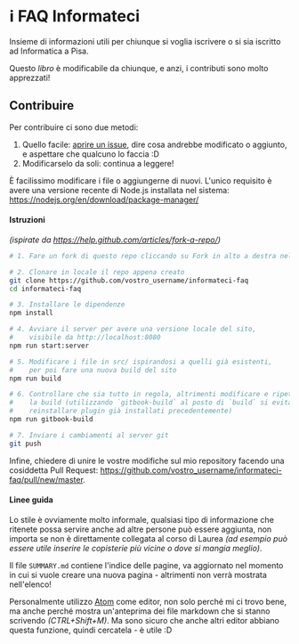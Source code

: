 # ℹ️ FAQ Informateci

Insieme di informazioni utili per chiunque si voglia iscrivere o si sia iscritto ad Informatica a Pisa.

<!-- Attualmente pubblicato all'indirizzo: TODO. -->

Questo _libro_ è modificabile da chiunque, e anzi, i contributi sono molto apprezzati!

## Contribuire
Per contribuire ci sono due metodi:
1. Quello facile: [aprire un issue](https://github.com/Pitasi/informateci-faq/issues/new), dire cosa andrebbe modificato o aggiunto,
   e aspettare che qualcuno lo faccia :D
2. Modificarselo da soli: continua a leggere!

È facilissimo modificare i file o aggiungerne di nuovi. L'unico requisito è avere una versione recente di Node.js installata nel sistema: https://nodejs.org/en/download/package-manager/

#### Istruzioni
_(ispirate da https://help.github.com/articles/fork-a-repo/)_

```bash
# 1. Fare un fork di questo repo cliccando su Fork in alto a destra nella pagina

# 2. Clonare in locale il repo appena creato
git clone https://github.com/vostro_username/informateci-faq
cd informateci-faq

# 3. Installare le dipendenze
npm install

# 4. Avviare il server per avere una versione locale del sito,
#    visibile da http://localhost:8080
npm run start:server

# 5. Modificare i file in src/ ispirandosi a quelli già esistenti,
#    per poi fare una nuova build del sito
npm run build

# 6. Controllare che sia tutto in regola, altrimenti modificare e ripetere
#    la build (utilizzando `gitbook-build` al posto di `build` si evita di
#    reinstallare plugin già installati precedentemente)
npm run gitbook-build

# 7. Inviare i cambiamenti al server git
git push
```
Infine, chiedere di unire le vostre modifiche sul mio repository facendo una
cosiddetta Pull Request: https://github.com/vostro_username/informateci-faq/pull/new/master.

#### Linee guida

Lo stile è ovviamente molto informale, qualsiasi tipo di informazione che ritenete
possa servire anche ad altre persone può essere aggiunta, non importa se non è
direttamente collegata al corso di Laurea _(ad esempio può essere utile inserire
le copisterie più vicine o dove si mangia meglio)_.

Il file `SUMMARY.md` contiene l'indice delle pagine, va aggiornato nel momento in
cui si vuole creare una nuova pagina - altrimenti non verrà mostrata nell'elenco!

Personalmente utilizzo [Atom](http://atom.io) come editor, non solo perché mi ci
trovo bene, ma anche perché mostra un'anteprima dei file markdown che si stanno
scrivendo _(CTRL+Shift+M)_. Ma sono sicuro che anche altri editor abbiano questa
funzione, quindi cercatela - è utile :D
